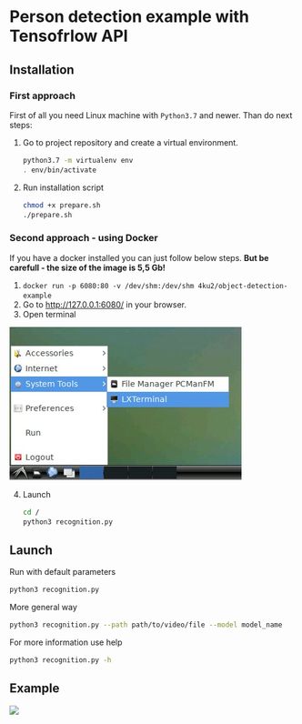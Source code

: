 # Person detection example with Tensofrlow API  
## Installation
### First approach
First of all you need Linux machine with `Python3.7` and newer. Than do next steps:  
1. Go to project repository and create a virtual environment.  
    ```sh
    python3.7 -m virtualenv env
    . env/bin/activate
    ```
2. Run installation script
    ```sh
    chmod +x prepare.sh
    ./prepare.sh
    ```
### Second approach - using Docker
If you have a docker installed you can just follow below steps. **But be carefull - the size of the image is 5,5 Gb!**  
1.  `docker run -p 6080:80 -v /dev/shm:/dev/shm 4ku2/object-detection-example`   
2. Go to http://127.0.0.1:6080/ in your browser.  
3. Open terminal 
 
  ![](docker-ubuntu-terminal.jpeg)  
    
4.  Launch  
    ```sh
    cd /
    python3 recognition.py
    ```   
## Launch  
Run with default parameters
```sh
python3 recognition.py
```  
More general way  
```sh
python3 recognition.py --path path/to/video/file --model model_name
```  
For more information use help  
```sh
python3 recognition.py -h
```  

## Example 

![](output/output.gif)